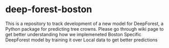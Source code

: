 # deep-forest-boston

This is a repository to track development of a new model for DeepForest, a Python package for predicting tree crowns. Please go through wiki page to get better understanding how we implemeneted Boston Specific DeepForest model by training it over Local data to get better predictions 
